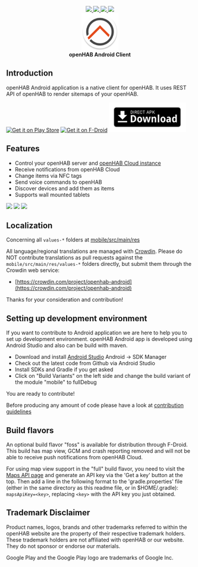 <p align="center">
  <a href="https://travis-ci.org/openhab/openhab-android">
    <img src="https://travis-ci.org/openhab/openhab-android.svg?branch=master">
  </a>
  <a href="https://crowdin.com/project/openhab-android">
    <img src="https://d322cqt584bo4o.cloudfront.net/openhab-android/localized.svg">
  </a>
    <a href="https://codecov.io/gh/openhab/openhab-android/branch/master">
    <img src="https://codecov.io/gh/openhab/openhab-android/branch/master/graph/badge.svg">
  </a>
  <a href="https://www.bountysource.com/teams/openhab/issues?tracker_ids=968858">
    <img src="https://www.bountysource.com/badge/tracker?tracker_id=968858">
  </a>
  <br>
  <img alt="Logo" src="fastlane/metadata/android/en-US/images/icon.png" width="100">
  <br>
  <b>openHAB Android Client</b>
</p>

## Introduction

openHAB Android application is a native client for openHAB. It uses REST API of openHAB to render sitemaps of your openHAB.

<a href="https://play.google.com/store/apps/details?id=org.openhab.habdroid"><img src="https://play.google.com/intl/en_us/badges/images/generic/en_badge_web_generic.png" alt="Get it on Play Store" height="80"></a>
<a href="https://f-droid.org/app/org.openhab.habdroid"><img src="https://f-droid.org/badge/get-it-on.png" alt="Get it on F-Droid" height="80"></a>
<a href="https://github.com/openhab/openhab-android/releases"><img src="https://raw.githubusercontent.com/openhab/openhab-android/master/assets/direct-apk-download.png" alt="Get it on GitHub" height="80"></a>

## Features
* Control your openHAB server and [openHAB Cloud instance](https://github.com/openhab/openhab-cloud)
* Receive notifications from openHAB Cloud
* Change items via NFC tags
* Send voice commands to openHAB
* Discover devices and add them as items
* Supports wall mounted tablets

<img src="https://raw.githubusercontent.com/openhab/openhab-android/master/fastlane/metadata/android/en-US/images/phoneScreenshots/main-menu.png" width="200px">
<img src="https://raw.githubusercontent.com/openhab/openhab-android/master/fastlane/metadata/android/en-US/images/phoneScreenshots/widget-overview.png" width="200px">
<img src="https://raw.githubusercontent.com/openhab/openhab-android/master/fastlane/metadata/android/en-US/images/phoneScreenshots/chart.png" width="200px">

## Localization

Concerning all `values-*` folders at [mobile/src/main/res](mobile/src/main/res/)

All language/regional translations are managed with [Crowdin](https://crowdin.com/).
Please do NOT contribute translations as pull requests against the `mobile/src/main/res/values-*` folders directly, but submit them through the Crowdin web service:

- [https://crowdin.com/project/openhab-android](https://crowdin.com/project/openhab-android)

Thanks for your consideration and contribution!

## Setting up development environment

If you want to contribute to Android application we are here to help you to set up development environment. openHAB Android app is developed using Android Studio and also can be build with maven.

- Download and install [Android Studio](https://developer.android.com/sdk/installing/studio.html) Android -> SDK Manager
- Check out the latest code from Github via Android Studio
- Install SDKs and Gradle if you get asked
- Click on "Build Variants" on the left side and change the build variant of the module "mobile" to fullDebug

You are ready to contribute!

Before producing any amount of code please have a look at [contribution guidelines](https://github.com/openhab/openhab-android/blob/master/CONTRIBUTING.md)

## Build flavors

An optional build flavor "foss" is available for distribution through F-Droid. This build has map view, GCM and crash reporting removed and will not be able to receive push notifications from openHAB Cloud.

For using map view support in the "full" build flavor, you need to visit the [Maps API page](https://developers.google.com/maps/android) and generate an API key via the 'Get a key' button at the top. Then add a line in the following format to the 'gradle.properties' file (either in the same directory as this readme file, or in $HOME/.gradle): `mapsApiKey=<key>`, replacing `<key>` with the API key you just obtained.

## Trademark Disclaimer

Product names, logos, brands and other trademarks referred to within the openHAB website are the property of their respective trademark holders. These trademark holders are not affiliated with openHAB or our website. They do not sponsor or endorse our materials.

Google Play and the Google Play logo are trademarks of Google Inc.
